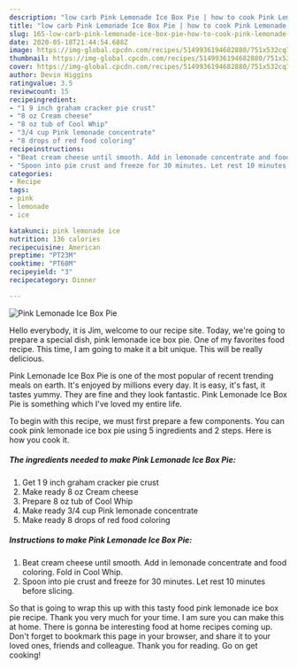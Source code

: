 ```yaml
---
description: "low carb Pink Lemonade Ice Box Pie | how to cook Pink Lemonade Ice Box Pie"
title: "low carb Pink Lemonade Ice Box Pie | how to cook Pink Lemonade Ice Box Pie"
slug: 165-low-carb-pink-lemonade-ice-box-pie-how-to-cook-pink-lemonade-ice-box-pie
date: 2020-05-18T21:44:54.688Z
image: https://img-global.cpcdn.com/recipes/5149936194682880/751x532cq70/pink-lemonade-ice-box-pie-recipe-main-photo.jpg
thumbnail: https://img-global.cpcdn.com/recipes/5149936194682880/751x532cq70/pink-lemonade-ice-box-pie-recipe-main-photo.jpg
cover: https://img-global.cpcdn.com/recipes/5149936194682880/751x532cq70/pink-lemonade-ice-box-pie-recipe-main-photo.jpg
author: Devin Higgins
ratingvalue: 3.5
reviewcount: 15
recipeingredient:
- "1 9 inch graham cracker pie crust"
- "8 oz Cream cheese"
- "8 oz tub of Cool Whip"
- "3/4 cup Pink lemonade concentrate"
- "8 drops of red food coloring"
recipeinstructions:
- "Beat cream cheese until smooth. Add in lemonade concentrate and food coloring. Fold in Cool Whip."
- "Spoon into pie crust and freeze for 30 minutes. Let rest 10 minutes before slicing."
categories:
- Recipe
tags:
- pink
- lemonade
- ice

katakunci: pink lemonade ice 
nutrition: 136 calories
recipecuisine: American
preptime: "PT23M"
cooktime: "PT60M"
recipeyield: "3"
recipecategory: Dinner

---
```



![Pink Lemonade Ice Box Pie](https://img-global.cpcdn.com/recipes/5149936194682880/751x532cq70/pink-lemonade-ice-box-pie-recipe-main-photo.jpg)

Hello everybody, it is Jim, welcome to our recipe site. Today, we're going to prepare a special dish, pink lemonade ice box pie. One of my favorites food recipe. This time, I am going to make it a bit unique. This will be really delicious.



Pink Lemonade Ice Box Pie is one of the most popular of recent trending meals on earth. It's enjoyed by millions every day. It is easy, it's fast, it tastes yummy. They are fine and they look fantastic. Pink Lemonade Ice Box Pie is something which I've loved my entire life.


To begin with this recipe, we must first prepare a few components. You can cook pink lemonade ice box pie using 5 ingredients and 2 steps. Here is how you cook it.

<!--inarticleads1-->

##### The ingredients needed to make Pink Lemonade Ice Box Pie:

1. Get 1 9 inch graham cracker pie crust
1. Make ready 8 oz Cream cheese
1. Prepare 8 oz tub of Cool Whip
1. Make ready 3/4 cup Pink lemonade concentrate
1. Make ready 8 drops of red food coloring




<!--inarticleads2-->

##### Instructions to make Pink Lemonade Ice Box Pie:

1. Beat cream cheese until smooth. Add in lemonade concentrate and food coloring. Fold in Cool Whip.
1. Spoon into pie crust and freeze for 30 minutes. Let rest 10 minutes before slicing.




So that is going to wrap this up with this tasty food pink lemonade ice box pie recipe. Thank you very much for your time. I am sure you can make this at home. There is gonna be interesting food at home recipes coming up. Don't forget to bookmark this page in your browser, and share it to your loved ones, friends and colleague. Thank you for reading. Go on get cooking!
